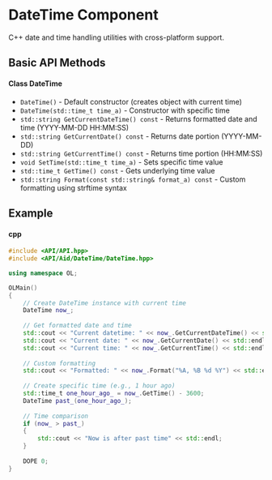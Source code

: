 # DateTime Component
C++ date and time handling utilities with cross-platform support.

## Basic API Methods
#### Class DateTime
- `DateTime()` - Default constructor (creates object with current time)
- `DateTime(std::time_t time_a)` - Constructor with specific time
- `std::string GetCurrentDateTime() const` - Returns formatted date and time (YYYY-MM-DD HH:MM:SS)
- `std::string GetCurrentDate() const` - Returns date portion (YYYY-MM-DD)
- `std::string GetCurrentTime() const` - Returns time portion (HH:MM:SS)
- `void SetTime(std::time_t time_a)` - Sets specific time value
- `std::time_t GetTime() const` - Gets underlying time value
- `std::string Format(const std::string& format_a) const` - Custom formatting using strftime syntax

## Example
#### cpp
```cpp
#include <API/API.hpp>
#include <API/Aid/DateTime/DateTime.hpp>

using namespace OL;

OLMain()
{
    // Create DateTime instance with current time
    DateTime now_;
    
    // Get formatted date and time
    std::cout << "Current datetime: " << now_.GetCurrentDateTime() << std::endl;
    std::cout << "Current date: " << now_.GetCurrentDate() << std::endl;
    std::cout << "Current time: " << now_.GetCurrentTime() << std::endl;
    
    // Custom formatting
    std::cout << "Formatted: " << now_.Format("%A, %B %d %Y") << std::endl;
    
    // Create specific time (e.g., 1 hour ago)
    std::time_t one_hour_ago_ = now_.GetTime() - 3600;
    DateTime past_(one_hour_ago_);
    
    // Time comparison
    if (now_ > past_) 
    {
        std::cout << "Now is after past time" << std::endl;
    }
    
    DOPE 0;
}
```
